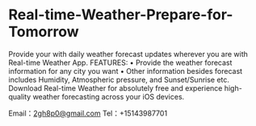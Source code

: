 # Real-time-Weather-Prepare-for-Tomorrow
Provide your with daily weather forecast updates wherever you are with Real-time Weather App.
FEATURES:
• Provide the weather forecast information for any city you want
• Other information besides forecast includes Humidity, Atmospheric pressure, and Sunset/Sunrise etc.
Download Real-time Weather for absolutely free and experience high-quality weather forecasting across your iOS devices.

Email：2gh8p0@gmail.com
Tel：+15143987701
